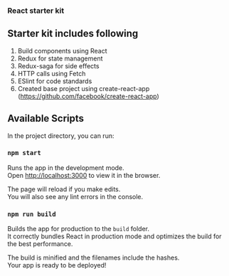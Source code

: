 ### React starter kit


## Starter kit includes following 
1)	Build components using React
2)	Redux for state management
3)	Redux-saga for side effects
4)	HTTP calls using Fetch
5)	ESlint for code standards
6)	Created base project using create-react-app (https://github.com/facebook/create-react-app)


## Available Scripts

In the project directory, you can run:

### `npm start`

Runs the app in the development mode.<br />
Open [http://localhost:3000](http://localhost:3000) to view it in the browser.

The page will reload if you make edits.<br />
You will also see any lint errors in the console.

### `npm run build`

Builds the app for production to the `build` folder.<br />
It correctly bundles React in production mode and optimizes the build for the best performance.

The build is minified and the filenames include the hashes.<br />
Your app is ready to be deployed!
